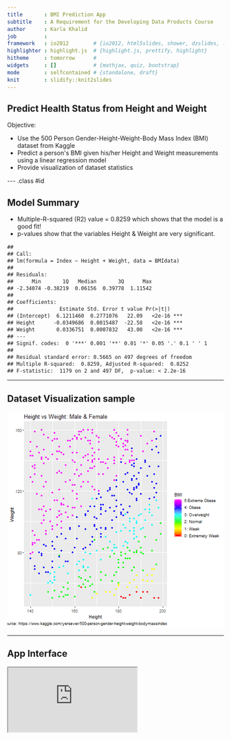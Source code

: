 ```yaml
---
title       : BMI Prediction App   
subtitle    : A Requirement for the Developing Data Products Course
author      : Karla Khalid
job         : 
framework   : io2012        # {io2012, html5slides, shower, dzslides, ...}
highlighter : highlight.js  # {highlight.js, prettify, highlight}
hitheme     : tomorrow      # 
widgets     : []            # {mathjax, quiz, bootstrap}
mode        : selfcontained # {standalone, draft}
knit        : slidify::knit2slides
---
```


## Predict Health Status from Height and Weight

Objective:
 - Use the 500 Person Gender-Height-Weight-Body Mass Index (BMI) dataset from Kaggle
 - Predict a person's BMI given his/her Height and Weight measurements using a linear regression model
 - Provide visualization of dataset statistics

--- .class #id 

## Model Summary

- Multiple-R-squared (R2) value = 0.8259 which shows that the model is a good fit! 
- p-values show that the variables Height & Weight are very significant.


```
## 
## Call:
## lm(formula = Index ~ Height + Weight, data = BMIdata)
## 
## Residuals:
##      Min       1Q   Median       3Q      Max 
## -2.34074 -0.38219  0.06156  0.39778  1.11542 
## 
## Coefficients:
##               Estimate Std. Error t value Pr(>|t|)    
## (Intercept)  6.1211460  0.2771076   22.09   <2e-16 ***
## Height      -0.0349686  0.0015487  -22.58   <2e-16 ***
## Weight       0.0336751  0.0007832   43.00   <2e-16 ***
## ---
## Signif. codes:  0 '***' 0.001 '**' 0.01 '*' 0.05 '.' 0.1 ' ' 1
## 
## Residual standard error: 0.5665 on 497 degrees of freedom
## Multiple R-squared:  0.8259,	Adjusted R-squared:  0.8252 
## F-statistic:  1179 on 2 and 497 DF,  p-value: < 2.2e-16
```

---

## Dataset Visualization sample

![plot of chunk scatterplot](assets/fig/scatterplot-1.png)

---

## App Interface

<iframe src = 'https://kmmkhalid.shinyapps.io/ddp_shinyproject/' ></iframe>









